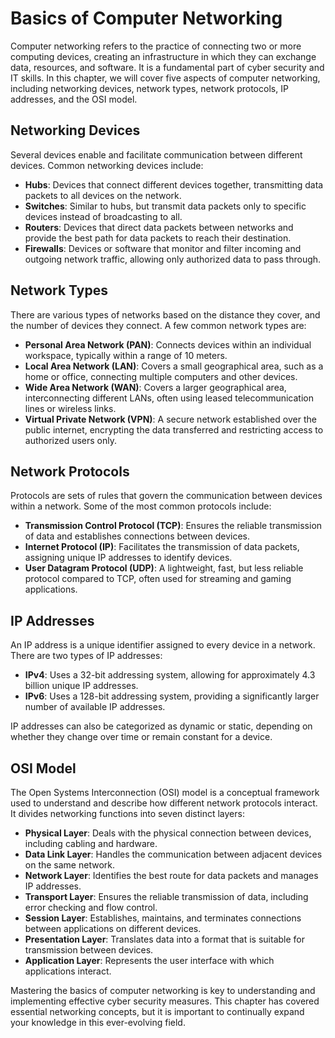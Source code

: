 # Basics of Computer Networking

Computer networking refers to the practice of connecting two or more computing devices, creating an infrastructure in which they can exchange data, resources, and software. It is a fundamental part of cyber security and IT skills. In this chapter, we will cover five aspects of computer networking, including networking devices, network types, network protocols, IP addresses, and the OSI model.

## Networking Devices

Several devices enable and facilitate communication between different devices. Common networking devices include:

- **Hubs**: Devices that connect different devices together, transmitting data packets to all devices on the network.
- **Switches**: Similar to hubs, but transmit data packets only to specific devices instead of broadcasting to all.
- **Routers**: Devices that direct data packets between networks and provide the best path for data packets to reach their destination.
- **Firewalls**: Devices or software that monitor and filter incoming and outgoing network traffic, allowing only authorized data to pass through.

## Network Types

There are various types of networks based on the distance they cover, and the number of devices they connect. A few common network types are:

- **Personal Area Network (PAN)**: Connects devices within an individual workspace, typically within a range of 10 meters.
- **Local Area Network (LAN)**: Covers a small geographical area, such as a home or office, connecting multiple computers and other devices.
- **Wide Area Network (WAN)**: Covers a larger geographical area, interconnecting different LANs, often using leased telecommunication lines or wireless links.
- **Virtual Private Network (VPN)**: A secure network established over the public internet, encrypting the data transferred and restricting access to authorized users only.

## Network Protocols

Protocols are sets of rules that govern the communication between devices within a network. Some of the most common protocols include:

- **Transmission Control Protocol (TCP)**: Ensures the reliable transmission of data and establishes connections between devices.
- **Internet Protocol (IP)**: Facilitates the transmission of data packets, assigning unique IP addresses to identify devices.
- **User Datagram Protocol (UDP)**: A lightweight, fast, but less reliable protocol compared to TCP, often used for streaming and gaming applications.

## IP Addresses

An IP address is a unique identifier assigned to every device in a network. There are two types of IP addresses:

- **IPv4**: Uses a 32-bit addressing system, allowing for approximately 4.3 billion unique IP addresses.
- **IPv6**: Uses a 128-bit addressing system, providing a significantly larger number of available IP addresses.

IP addresses can also be categorized as dynamic or static, depending on whether they change over time or remain constant for a device.

## OSI Model

The Open Systems Interconnection (OSI) model is a conceptual framework used to understand and describe how different network protocols interact. It divides networking functions into seven distinct layers:

- **Physical Layer**: Deals with the physical connection between devices, including cabling and hardware.
- **Data Link Layer**: Handles the communication between adjacent devices on the same network.
- **Network Layer**: Identifies the best route for data packets and manages IP addresses.
- **Transport Layer**: Ensures the reliable transmission of data, including error checking and flow control.
- **Session Layer**: Establishes, maintains, and terminates connections between applications on different devices.
- **Presentation Layer**: Translates data into a format that is suitable for transmission between devices.
- **Application Layer**: Represents the user interface with which applications interact.

Mastering the basics of computer networking is key to understanding and implementing effective cyber security measures. This chapter has covered essential networking concepts, but it is important to continually expand your knowledge in this ever-evolving field.